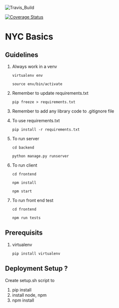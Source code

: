 ![Travis_Build](https://img.shields.io/travis/com/gcivil-nyu-org/team-5-inperson/develop)

[![Coverage Status](https://coveralls.io/repos/github/gcivil-nyu-org/team-5-inperson/badge.svg?branch=develop)](https://coveralls.io/github/gcivil-nyu-org/team-5-inperson?branch=develop)


# NYC Basics

## Guidelines
1. Always work in a venv

    ```virtualenv env```

    ```source env/bin/activate```

2. Remember to update requirements.txt

    ```pip freeze > requirements.txt```

3. Remember to add any library code to .gitignore file

4. To use requirements.txt

    ```pip install -r requirements.txt```

5. To run server

    ```cd backend```

    ```python manage.py runserver```

6. To run client

    ```cd frontend```

    ```npm install```

    ```npm start```

7. To run front end test

    ```cd frontend```

    ```npm run tests```

## Prerequisits

1. virtualenv

    ```pip install virtualenv```
    
    

## Deployment Setup ?
Create setup.sh script to

1. pip install
2. install node, npm 
3. npm install
